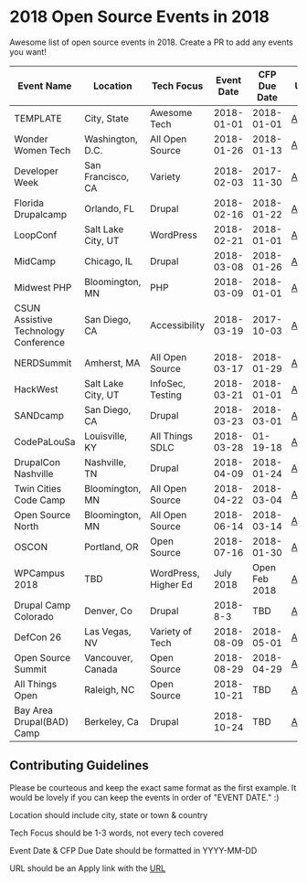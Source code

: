 # 2018 Open Source Events in 2018
Awesome list of open source events in 2018. Create a PR to add any events you want!

| Event Name | Location | Tech Focus | Event Date | CFP Due Date | URL |
|------------|----------|--------------|--------------|--------------|-------|
|TEMPLATE|City, State|Awesome Tech|2018-01-01|2018-01-01|[Apply](https://google.com)|
|Wonder Women Tech|Washington, D.C.|All Open Source|2018-01-26|2018-01-13|[Apply](https://wonderwomentech.com/dc)|
|Developer Week|San Francisco, CA|Variety|2018-02-03|2017-11-30|[Apply](http://www.developerweek.com/)|
|Florida Drupalcamp|Orlando, FL|Drupal|2018-02-16|2018-01-22|[Apply](https://www.fldrupal.camp/)|
|LoopConf|Salt Lake City, UT|WordPress|2018-02-21|2018-01-01|[Apply](https://loopconf.com/)|
|MidCamp|Chicago, IL|Drupal|2018-03-08|2018-01-26|[Apply](https://www.midcamp.org/submitted-sessions)|
|Midwest PHP|Bloomington, MN|PHP|2018-03-09|2018-01-01|[Apply](https://2018.midwestphp.org/)|
|CSUN Assistive Technology Conference|San Diego, CA|Accessibility|2018-03-19|2017-10-03|[Apply](http://www.csun.edu/cod/conference/2018/sessions/index.php)|
|NERDSummit|Amherst, MA|All Open Source|2018-03-17|2018-01-29|[Apply](http://nerdsummit.org/)|
|HackWest|Salt Lake City, UT|InfoSec, Testing|2018-03-21|2018-01-01|[Apply](https://hackwest.org/)|
|SANDcamp|San Diego, CA|Drupal|2018-03-23|2018-03-01|[Apply](https://www.sandcamp.org/)|
|CodePaLouSa|Louisville, KY|All Things SDLC|2018-03-28|01-19-18|[Apply](http://cplspeakers.azurewebsites.net/)|
|DrupalCon Nashville|Nashville, TN|Drupal|2018-04-09|2018-01-24|[Apply](https://events.drupal.org/nashville2018/submit-session)|
|Twin Cities Code Camp|Bloomington, MN|All Open Source|2018-04-22|2018-03-04|[Apply](https://twincitiescodecamp.com/#/Events/22/talks)|
|Open Source North|Bloomington, MN|All Open Source|2018-06-14|2018-03-14|[Apply](http://opensourcenorth.com/)|
|OSCON|Portland, OR|Open Source|2018-07-16|2018-01-30|[Apply](https://conferences.oreilly.com/oscon/oscon-or/public/cfp/615)|
|WPCampus 2018|TBD|WordPress, Higher Ed|July 2018|Open Feb 2018|[Apply](https://wpcampus.org/)|
|Drupal Camp Colorado|Denver, Co|Drupal|2018-8-3|TBD|[Apply](https://2018.drupalcampcolorado.org/)|
|DefCon 26|Las Vegas, NV|Variety of Tech|2018-08-09|2018-05-01|[Apply](https://www.defcon.org/html/defcon-26/dc-26-cfp.html)|
|Open Source Summit|Vancouver, Canada|Open Source|2018-08-29|2018-04-29|[Apply](https://events.linuxfoundation.org/events/open-source-summit-north-america-2018/program/cfp/)|
|All Things Open|Raleigh, NC|Open Source|2018-10-21|TBD|[Apply](https://allthingsopen.org/)|
|Bay Area Drupal(BAD) Camp|Berkeley, Ca|Drupal|2018-10-24|TBD|[Apply](https://badcamp.net/)|


## Contributing Guidelines
Please be courteous and keep the exact same format as the first example. It would be lovely if you can keep the events in order of "EVENT DATE." :)

Location should include city, state or town & country

Tech Focus should be 1-3 words, not every tech covered

Event Date & CFP Due Date should be formatted in YYYY-MM-DD

URL should be an Apply link with the [URL](http://google.com/)
